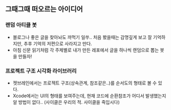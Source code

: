 ## 그때그때 떠오르는 아이디어

### 랜덤 아티클 봇
- 블로그나 좋은 글을 찾아놔도 까먹기 일쑤.. 처음 봤을때는 감명깊게 보고 잘 기억하지만, 추후 기억의 저편으로 사라지고 만다.
- 아침 신문 읽기처럼 각 주제별로 내가 만든 레포에서 글을 하나씩 랜덤으로 뽑는 봇을 만들자!

### 프로젝트 구조 시각화 라이브러리
- 젯브레인에서는 프로젝트 구조(상속관계, 참조같은..)를 순서도의 형태로 볼 수 있다.
- Xcode에서는 UI의 형태를 보여주는데, 현재 코드에 순환참조가 어디서 발생했는지 알 방법이 없다.. (사이클은 우리의 적. 사이클을 죽입시다)
